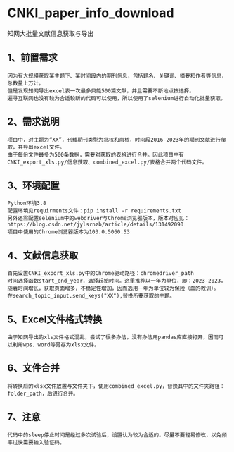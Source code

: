 # CNKI_paper_info_download 
知网大批量文献信息获取与导出     

## 1、前置需求
    因为有大规模获取某主题下、某时间段内的期刊信息，包括题名、关键词、摘要和作者等信息，总数量上万计。
    但是发现知网导出excel表一次最多只能500篇文献，并且需要不断地点按选择。
    遍寻互联网也没有较为合适较新的代码可以使用，所以使用了selenium进行自动化批量获取。

## 2、需求说明
    项目中，对主题为“XX”，刊载期刊类型为北核和南核，时间段2016-2023年的期刊文献进行爬取，并导出excel文件。
    由于每份文件最多为500条数据，需要对获取的表格进行合并。因此项目中有CNKI_export_xls.py/信息获取、combined_excel.py/表格合并两个代码文件。

## 3、环境配置
    Python环境3.8
    配置环境见requirments文件：pip install -r requirements.txt
    另外还需配置selenium中的webdriver与Chrome浏览器版本，版本对应见：https://blog.csdn.net/jylsrnzb/article/details/131492090
    项目中使用的Chrome浏览器版本为103.0.5060.53

## 4、文献信息获取
    首先设置CNKI_export_xls.py中的Chrome驱动路径：chromedriver_path
    时间选择函数start_end_year，选择起始时间。这里推荐以一年为单位，即：2023-2023，随着时间增长，获取页面增多，不稳定性增加，因而选用一年为单位较为保险（血的教训）。
    在search_topic_input.send_keys("XX"),替换所要获取的主题。

## 5、Excel文件格式转换
    由于知网导出的xls文件格式混乱，尝试了很多办法，没有办法用pandas库直接打开，因而可以利用wps、word等另存为xlsx文件。

## 6、文件合并
    将转换后的xlsx文件放置与文件夹下，使用combined_excel.py，替换其中的文件夹路径：folder_path，后进行合并。

## 7、注意
    代码中的sleep停止时间是经过多次试验后，设置认为较为合适的。尽量不要轻易修改，以免频率过快需要输入验证码。

    

